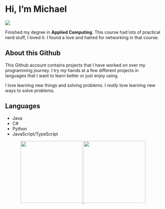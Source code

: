# Hi, I’m Michael
![](https://komarev.com/ghpvc/?username=yikemlone&style=flat-square)

Finished my degree in **Applied Computing**. This course had lots of practical nerd stuff, I loved it. I found a love and hatred for networking in that course. 

## About this Github
This Github account contains projects that I have worked on over my programming journey. I try my hands at a few different projects in languages that I want to learn better or just enjoy using.

I love learning new things and solving problems.
I *really* love learning new ways to solve problems.

## Languages
- Java
- C#
- Python
- JavaScript/TypeScript

<p align="center">
  <a href="https://github.com/anuraghazra/github-readme-stats">
    <img height="200" src="https://github-readme-stats.vercel.app/api?username=yikemlone&show_icons=true&theme=dark" />
  </a>
  <a href="https://github.com/anuraghazra/convoychat">
    <img height="200" src="https://github-readme-stats.vercel.app/api/top-langs?username=yikemlone&layout=compact&langs_count=8&card_width=320&theme=dark" />
  </a>
</p>
